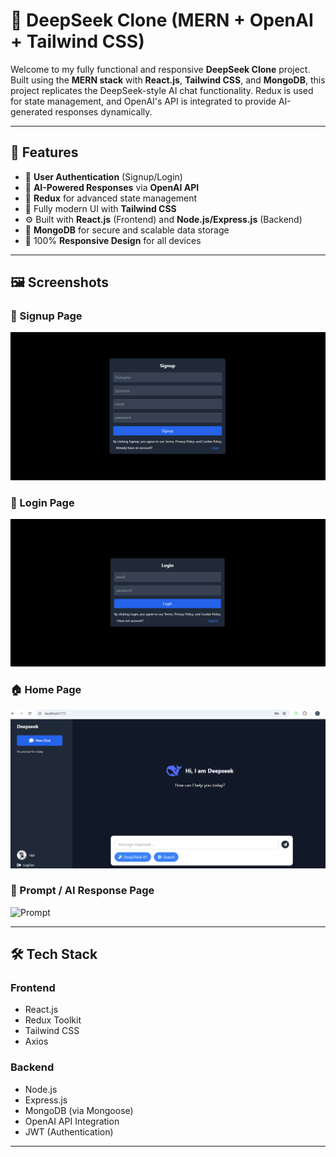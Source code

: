 # 🤖 DeepSeek Clone (MERN + OpenAI + Tailwind CSS)

Welcome to my fully functional and responsive **DeepSeek Clone** project. Built using the **MERN stack** with **React.js**, **Tailwind CSS**, and **MongoDB**, this project replicates the DeepSeek-style AI chat functionality. Redux is used for state management, and OpenAI's API is integrated to provide AI-generated responses dynamically.

---

## 🚀 Features

- 🔐 **User Authentication** (Signup/Login)
- 🧠 **AI-Powered Responses** via **OpenAI API**
- 🧾 **Redux** for advanced state management
- 🎨 Fully modern UI with **Tailwind CSS**
- ⚙️ Built with **React.js** (Frontend) and **Node.js/Express.js** (Backend)
- 💾 **MongoDB** for secure and scalable data storage
- 📱 100% **Responsive Design** for all devices

---

## 🖼️ Screenshots

### 📝 Signup Page  
![Signup](./screenshots/signup.png)

### 🔐 Login Page  
![Login](./screenshots/login.png)

### 🏠 Home Page  
![Home](./screenshots/home.png)

### 💬 Prompt / AI Response Page  
![Prompt](./screenshots/promp.png)

---

## 🛠️ Tech Stack

### **Frontend**
- React.js
- Redux Toolkit
- Tailwind CSS
- Axios

### **Backend**
- Node.js
- Express.js
- MongoDB (via Mongoose)
- OpenAI API Integration
- JWT (Authentication)

---


